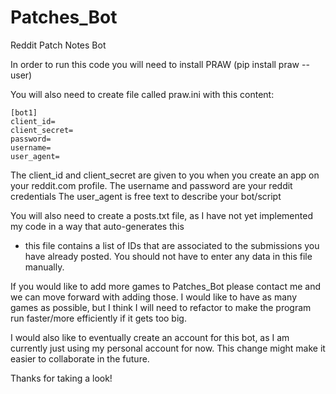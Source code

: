 # Patches_Bot
Reddit Patch Notes Bot

In order to run this code you will need to install PRAW (pip install praw --user) 

You will also need to create file called praw.ini with this content: 
```
[bot1]
client_id=
client_secret=
password=
username=
user_agent=
```
The client_id and client_secret are given to you when you create an app on your reddit.com profile. 
The username and password are your reddit credentials
The user_agent is free text to describe your bot/script 

You will also need to create a posts.txt file, as I have not yet implemented my code in a way that auto-generates this
  - this file contains a list of IDs that are associated to the submissions you have already posted. You should not have to enter any data in this file manually. 
  
If you would like to add more games to Patches_Bot please contact me and we can move forward with adding those. 
I would like to have as many games as possible, but I think I will need to refactor to make the program run faster/more efficiently
if it gets too big. 

I would also like to eventually create an account for this bot, as I am currently just using my personal account for now. This change might 
make it easier to collaborate in the future. 

Thanks for taking a look! 

